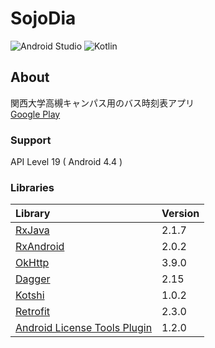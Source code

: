 
#  SojoDia  
![Android Studio](https://img.shields.io/badge/Android%20Studio-3.2%20Canary14-green.svg)
![Kotlin](https://img.shields.io/badge/kotlin-1.2.41-yellow.svg)

## About  
関西大学高槻キャンパス用のバス時刻表アプリ  
[Google Play](https://play.google.com/store/apps/details?id=com.numero.sojodia)  

### Support  
API Level 19 ( Android 4.4 )

### Libraries  
|Library|Version|
|:-----------|:-----------|
|[RxJava](https://github.com/ReactiveX/RxJava)|2.1.7|
|[RxAndroid](https://github.com/ReactiveX/RxAndroid)|2.0.2|
|[OkHttp](https://github.com/square/okhttp)|3.9.0|
|[Dagger](https://github.com/google/dagger)|2.15|
|[Kotshi](https://github.com/ansman/kotshi)|1.0.2|
|[Retrofit](https://github.com/square/retrofit)|2.3.0|
|[Android License Tools Plugin](https://github.com/cookpad/license-tools-plugin)|1.2.0|
